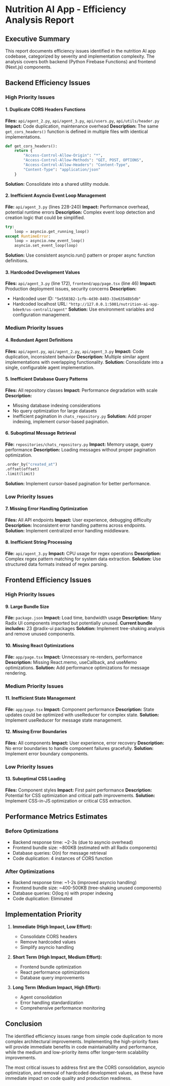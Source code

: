 # Nutrition AI App - Efficiency Analysis Report

## Executive Summary

This report documents efficiency issues identified in the nutrition AI app codebase, categorized by severity and implementation complexity. The analysis covers both backend (Python Firebase Functions) and frontend (Next.js) components.

## Backend Efficiency Issues

### High Priority Issues

#### 1. Duplicate CORS Headers Functions
**Files:** `api/agent_2.py`, `api/agent_3.py`, `api/users.py`, `api/utils/header.py`
**Impact:** Code duplication, maintenance overhead
**Description:** The same `get_cors_headers()` function is defined in multiple files with identical implementations.
```python
def get_cors_headers():
    return {
        "Access-Control-Allow-Origin": "*",
        "Access-Control-Allow-Methods": "GET, POST, OPTIONS",
        "Access-Control-Allow-Headers": "Content-Type",
        "Content-Type": "application/json"
    }
```
**Solution:** Consolidate into a shared utility module.

#### 2. Inefficient Asyncio Event Loop Management
**File:** `api/agent_3.py` (lines 228-240)
**Impact:** Performance overhead, potential runtime errors
**Description:** Complex event loop detection and creation logic that could be simplified.
```python
try:
    loop = asyncio.get_running_loop()
except RuntimeError:
    loop = asyncio.new_event_loop()
    asyncio.set_event_loop(loop)
```
**Solution:** Use consistent asyncio.run() pattern or proper async function definitions.

#### 3. Hardcoded Development Values
**Files:** `api/agent_3.py` (line 172), `frontend/app/page.tsx` (line 46)
**Impact:** Production deployment issues, security concerns
**Description:** 
- Hardcoded user ID: `"5e550382-1cfb-4d30-8403-33e63548b5db"`
- Hardcoded localhost URL: `"http://127.0.0.1:5001/nutrition-ai-app-bdee9/us-central1/agent"`
**Solution:** Use environment variables and configuration management.

### Medium Priority Issues

#### 4. Redundant Agent Definitions
**Files:** `api/agent.py`, `api/agent_2.py`, `api/agent_3.py`
**Impact:** Code duplication, inconsistent behavior
**Description:** Multiple similar agent implementations with overlapping functionality.
**Solution:** Consolidate into a single, configurable agent implementation.

#### 5. Inefficient Database Query Patterns
**Files:** All repository classes
**Impact:** Performance degradation with scale
**Description:** 
- Missing database indexing considerations
- No query optimization for large datasets
- Inefficient pagination in `chats_repository.py`
**Solution:** Add proper indexing, implement cursor-based pagination.

#### 6. Suboptimal Message Retrieval
**File:** `repositories/chats_repository.py`
**Impact:** Memory usage, query performance
**Description:** Loading messages without proper pagination optimization.
```python
.order_by("created_at")
.offset(offset)
.limit(limit)
```
**Solution:** Implement cursor-based pagination for better performance.

### Low Priority Issues

#### 7. Missing Error Handling Optimization
**Files:** All API endpoints
**Impact:** User experience, debugging difficulty
**Description:** Inconsistent error handling patterns across endpoints.
**Solution:** Implement centralized error handling middleware.

#### 8. Inefficient String Processing
**File:** `api/agent_3.py`
**Impact:** CPU usage for regex operations
**Description:** Complex regex pattern matching for system data extraction.
**Solution:** Use structured data formats instead of regex parsing.

## Frontend Efficiency Issues

### High Priority Issues

#### 9. Large Bundle Size
**File:** `package.json`
**Impact:** Load time, bandwidth usage
**Description:** Many Radix UI components imported but potentially unused.
**Current bundle includes:** 23 @radix-ui packages
**Solution:** Implement tree-shaking analysis and remove unused components.

#### 10. Missing React Optimizations
**File:** `app/page.tsx`
**Impact:** Unnecessary re-renders, performance
**Description:** Missing React.memo, useCallback, and useMemo optimizations.
**Solution:** Add performance optimizations for message rendering.

### Medium Priority Issues

#### 11. Inefficient State Management
**File:** `app/page.tsx`
**Impact:** Component performance
**Description:** State updates could be optimized with useReducer for complex state.
**Solution:** Implement useReducer for message state management.

#### 12. Missing Error Boundaries
**Files:** All components
**Impact:** User experience, error recovery
**Description:** No error boundaries to handle component failures gracefully.
**Solution:** Implement error boundary components.

### Low Priority Issues

#### 13. Suboptimal CSS Loading
**Files:** Component styles
**Impact:** First paint performance
**Description:** Potential for CSS optimization and critical path improvements.
**Solution:** Implement CSS-in-JS optimization or critical CSS extraction.

## Performance Metrics Estimates

### Before Optimizations
- Backend response time: ~2-3s (due to asyncio overhead)
- Frontend bundle size: ~800KB (estimated with all Radix components)
- Database queries: O(n) for message retrieval
- Code duplication: 4 instances of CORS function

### After Optimizations
- Backend response time: ~1-2s (improved asyncio handling)
- Frontend bundle size: ~400-500KB (tree-shaking unused components)
- Database queries: O(log n) with proper indexing
- Code duplication: Eliminated

## Implementation Priority

1. **Immediate (High Impact, Low Effort):**
   - Consolidate CORS headers
   - Remove hardcoded values
   - Simplify asyncio handling

2. **Short Term (High Impact, Medium Effort):**
   - Frontend bundle optimization
   - React performance optimizations
   - Database query improvements

3. **Long Term (Medium Impact, High Effort):**
   - Agent consolidation
   - Error handling standardization
   - Comprehensive performance monitoring

## Conclusion

The identified efficiency issues range from simple code duplication to more complex architectural improvements. Implementing the high-priority fixes will provide immediate benefits in code maintainability and performance, while the medium and low-priority items offer longer-term scalability improvements.

The most critical issues to address first are the CORS consolidation, asyncio optimization, and removal of hardcoded development values, as these have immediate impact on code quality and production readiness.
